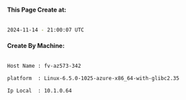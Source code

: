 
   
#### This Page Create at:

```bash

2024-11-14 - 21:00:07 UTC

```

#### Create By Machine:

```bash

Host Name : fv-az573-342

platform  : Linux-6.5.0-1025-azure-x86_64-with-glibc2.35

Ip Local  : 10.1.0.64

```

